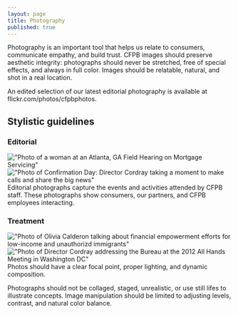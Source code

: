 ```yaml
---
layout: page
title: Photography
published: true
---
```


Photography is an important tool that helps us relate to consumers, communicate empathy, and build trust. CFPB images should preserve aesthetic integrity: photographs  should never be stretched, free of special effects, and always in full color. Images should be relatable, natural, and shot in a real location. 

An edited selection of our latest editorial photography is available at flickr.com/photos/cfpbphotos.

## Stylistic guidelines
### Editorial
!["Photo of a woman at an Atlanta, GA Field Hearing on Mortgage Servicing"](/design-manual/assets/img/photography/Photography_1.jpg "Editorial Photo")
!["Photo of Confirmation Day: Director Cordray taking a moment to make calls and share the big news"](/design-manual/assets/img/photography/Photography_2.jpg "Editorial Photo 2")
Editorial photographs capture the events and activities attended by CFPB staff. These photographs show consumers, our partners, and CFPB employees interacting.

### Treatment
!["Photo of Olivia Calderon talking about financial empowerment efforts for low-income and unauthorizd immigrants"](/design-manual/assets/img/photography/Photography_3.jpg "Editorial Photo 3")
!["Photo of Director Cordray addressing the Bureau at the 2012 All Hands Meeting in Washington DC"](/design-manual/assets/img/photography/Photography_4.jpg "Editorial Photo 4")
Photos should have a clear focal point, proper lighting, and dynamic composition.

Photographs should not be collaged, staged, unrealistic,  or use still lifes to illustrate concepts. Image manipulation should be limited to adjusting levels, contrast, and natural color balance.